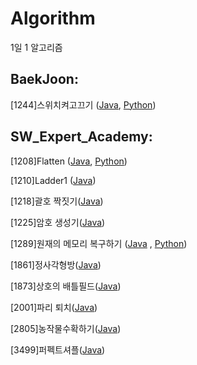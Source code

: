 # Algorithm
1일 1 알고리즘



## BaekJoon:


[1244]스위치켜고끄기 ([Java](https://github.com/nsh6547/Algorithm/blob/master/210201/BaekJoon_1244_%EC%8A%A4%EC%9C%84%EC%B9%98%EC%BC%9C%EA%B3%A0%EB%81%84%EA%B8%B0.java), [Python](https://github.com/nsh6547/Algorithm/blob/master/210201/BaekJoon_1244_%EC%8A%A4%EC%9C%84%EC%B9%98%EC%BC%9C%EA%B3%A0%EB%81%84%EA%B8%B0.py))

## SW_Expert_Academy:


[1208]Flatten ([Java](https://github.com/nsh6547/Algorithm/blob/master/210202/SW_Expert_1208_Flatten.java), [Python](https://github.com/nsh6547/Algorithm/blob/master/210202/SW_Expert_1208_Flatten.py))

[1210]Ladder1 ([Java](https://github.com/nsh6547/Algorithm/blob/master/210202/SWEA_1210_Ladder1.java))

[1218]괄호 짝짓기([Java](https://github.com/nsh6547/Algorithm/blob/master/210204/SWEA_1218_%EA%B4%84%ED%98%B8%EC%A7%9D%EC%A7%93%EA%B8%B0.java))

[1225]암호 생성기([Java](https://github.com/nsh6547/Algorithm/blob/master/210204/SWEA_1225_%EC%95%94%ED%98%B8%EC%83%9D%EC%84%B1%EA%B8%B0.java))

[1289]원재의 메모리 복구하기 ([Java](https://github.com/nsh6547/Algorithm/blob/master/210201/SW_Expert_1289_%EC%9B%90%EC%9E%AC%EC%9D%98%EB%A9%94%EB%AA%A8%EB%A6%AC%EB%B3%B5%EA%B5%AC%ED%95%98%EA%B8%B0.java) , [Python](https://github.com/nsh6547/Algorithm/blob/master/210201/SW_Expert_1289_%EC%9B%90%EC%9E%AC%EC%9D%98%20%EB%A9%94%EB%AA%A8%EB%A6%AC%20%EB%B3%B5%EA%B5%AC%ED%95%98%EA%B8%B0.py))

[1861]정사각형방([Java](https://github.com/nsh6547/Algorithm/blob/master/210205/SWEA_1861_%EC%A0%95%EC%82%AC%EA%B0%81%ED%98%95%EB%B0%A9.java))

[1873]상호의 배틀필드([Java](https://github.com/nsh6547/Algorithm/blob/master/210203/SWEA_1873_%EC%83%81%ED%98%B8%EC%9D%98%EB%B0%B0%ED%8B%80%ED%95%84%EB%93%9C.java))

[2001]파리 퇴치([Java](https://github.com/nsh6547/Algorithm/blob/master/210203/SWEA_2001_%ED%8C%8C%EB%A6%AC%ED%87%B4%EC%B9%98.java))

[2805]농작물수확하기([Java](https://github.com/nsh6547/Algorithm/blob/master/210203/SWEA_2085_%EB%86%8D%EC%9E%91%EB%AC%BC%EC%88%98%ED%99%95%ED%95%98%EA%B8%B0.java))

[3499]퍼펙트셔플([Java](https://github.com/nsh6547/Algorithm/blob/master/210205/SWEA_3499_%ED%8D%BC%ED%8E%99%ED%8A%B8%EC%85%94%ED%94%8C.java))
